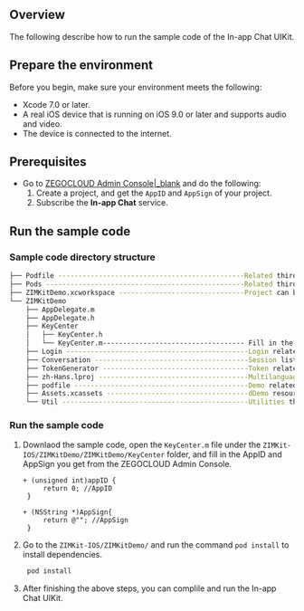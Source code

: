 ## Overview

The following describe how to run the sample code of the In-app Chat UIKit.

## Prepare the environment

Before you begin, make sure your environment meets the following:

- Xcode 7.0 or later.
- A real iOS device that is running on iOS 9.0 or later and supports audio and video.
- The device is connected to the internet.

## Prerequisites

- Go to [ZEGOCLOUD Admin Console\|_blank](https://console.zegocloud.com/) and do the following:
    1.  Create a project, and get the `AppID` and `AppSign` of your project. 
    2.  Subscribe the **In-app Chat** service.

## Run the sample code

### Sample code directory structure

```bash
├── Podfile ----------------------------------------------Related third-party library configurations that the project depends on
├── Pods -------------------------------------------------Related third-party libraries on which the project depends
├── ZIMKitDemo.xcworkspace -------------------------------Project can be opened with XCode
└── ZIMKitDemo
    ├── AppDelegate.m
    ├── AppDelegate.h
    ├── KeyCenter
    │   ├── KeyCenter.h
    │   └── KeyCenter.m----------------------------------- Fill in the AppID you get
    ├── Login ---------------------------------------------Login related
    ├── Conversation --------------------------------------Session list related
    ├── TokenGenerator ------------------------------------Token related
    ├── zh-Hans.lproj -------------------------------------Multilanguage files
    ├── podfile -------------------------------------------Demo related dependencies
    ├── Assets.xcassets -----------------------------------dDemo resource images
    └── Util ----------------------------------------------Utilities that the demo uses
```

### Run the sample code

1. Downlaod the sample code, open the `KeyCenter.m` file under the `ZIMKit-IOS/ZIMKitDemo/ZIMKitDemo/KeyCenter` folder, and fill in the AppID and AppSign you get from the ZEGOCLOUD Admin Console.

   ```objc
   + (unsigned int)appID {
        return 0; //AppID
    }

   + (NSString *)AppSign{
        return @""; //AppSign
    }
   ```

2. Go to the `ZIMKit-IOS/ZIMKitDemo/` and run the command `pod install` to install dependencies. 

   ```bash
    pod install
   ```
3. After finishing the above steps, you can complile and run the In-app Chat UIKit.
